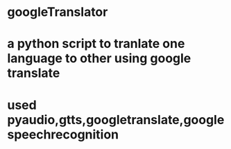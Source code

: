 # googleTranslator
# a python script to tranlate one language to other using google translate
# used pyaudio,gtts,googletranslate,google speechrecognition
